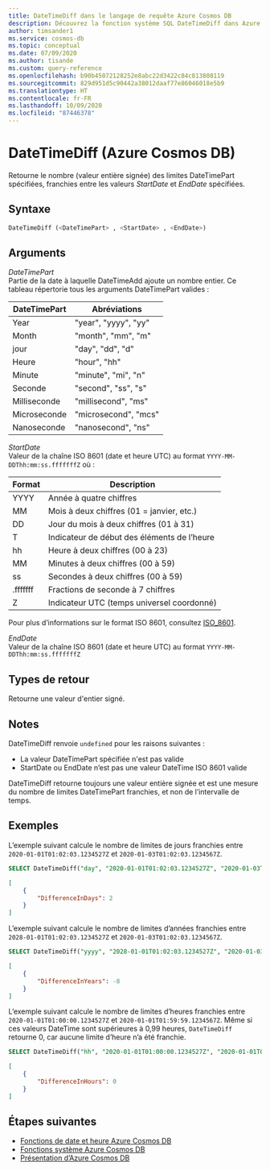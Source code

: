 ```yaml
---
title: DateTimeDiff dans le langage de requête Azure Cosmos DB
description: Découvrez la fonction système SQL DateTimeDiff dans Azure Cosmos DB.
author: timsander1
ms.service: cosmos-db
ms.topic: conceptual
ms.date: 07/09/2020
ms.author: tisande
ms.custom: query-reference
ms.openlocfilehash: b90b45072128252e8abc22d3422c84c813808119
ms.sourcegitcommit: 829d951d5c90442a38012daaf77e86046018e5b9
ms.translationtype: HT
ms.contentlocale: fr-FR
ms.lasthandoff: 10/09/2020
ms.locfileid: "87446378"
---
```

# <a name="datetimediff-azure-cosmos-db"></a>DateTimeDiff (Azure Cosmos DB)

Retourne le nombre (valeur entière signée) des limites DateTimePart spécifiées, franchies entre les valeurs *StartDate* et *EndDate* spécifiées.
  
## <a name="syntax"></a>Syntaxe
  
```sql
DateTimeDiff (<DateTimePart> , <StartDate> , <EndDate>)
```

## <a name="arguments"></a>Arguments
  
*DateTimePart*  
   Partie de la date à laquelle DateTimeAdd ajoute un nombre entier. Ce tableau répertorie tous les arguments DateTimePart valides :

| DateTimePart | Abréviations        |
| ------------ | -------------------- |
| Year         | "year", "yyyy", "yy" |
| Month        | "month", "mm", "m"   |
| jour          | "day", "dd", "d"     |
| Heure         | "hour", "hh"         |
| Minute       | "minute", "mi", "n"  |
| Seconde       | "second", "ss", "s"  |
| Milliseconde  | "millisecond", "ms"  |
| Microseconde  | "microsecond", "mcs" |
| Nanoseconde   | "nanosecond", "ns"   |

*StartDate*  
    Valeur de la chaîne ISO 8601 (date et heure UTC) au format `YYYY-MM-DDThh:mm:ss.fffffffZ` où :
  
  |Format|Description|
  |-|-|
  |YYYY|Année à quatre chiffres|
  |MM|Mois à deux chiffres (01 = janvier, etc.)|
  |DD|Jour du mois à deux chiffres (01 à 31)|
  |T|Indicateur de début des éléments de l’heure|
  |hh|Heure à deux chiffres (00 à 23)|
  |MM|Minutes à deux chiffres (00 à 59)|
  |ss|Secondes à deux chiffres (00 à 59)|
  |.fffffff|Fractions de seconde à 7 chiffres|
  |Z|Indicateur UTC (temps universel coordonné)||
  
  Pour plus d’informations sur le format ISO 8601, consultez [ISO_8601](https://en.wikipedia.org/wiki/ISO_8601).

*EndDate*  
   Valeur de la chaîne ISO 8601 (date et heure UTC) au format `YYYY-MM-DDThh:mm:ss.fffffffZ`

## <a name="return-types"></a>Types de retour

Retourne une valeur d'entier signé.

## <a name="remarks"></a>Notes

DateTimeDiff renvoie `undefined` pour les raisons suivantes :

- La valeur DateTimePart spécifiée n'est pas valide
- StartDate ou EndDate n’est pas une valeur DateTime ISO 8601 valide

DateTimeDiff retourne toujours une valeur entière signée et est une mesure du nombre de limites DateTimePart franchies, et non de l’intervalle de temps.

## <a name="examples"></a>Exemples
  
L’exemple suivant calcule le nombre de limites de jours franchies entre `2020-01-01T01:02:03.1234527Z` et `2020-01-03T01:02:03.1234567Z`.

```sql
SELECT DateTimeDiff("day", "2020-01-01T01:02:03.1234527Z", "2020-01-03T01:02:03.1234567Z") AS DifferenceInDays
```

```json
[
    {
        "DifferenceInDays": 2
    }
]
```  

L’exemple suivant calcule le nombre de limites d’années franchies entre `2028-01-01T01:02:03.1234527Z` et `2020-01-03T01:02:03.1234567Z`.

```sql
SELECT DateTimeDiff("yyyy", "2028-01-01T01:02:03.1234527Z", "2020-01-03T01:02:03.1234567Z") AS DifferenceInYears
```

```json
[
    {
        "DifferenceInYears": -8
    }
]
```

L’exemple suivant calcule le nombre de limites d’heures franchies entre `2020-01-01T01:00:00.1234527Z` et `2020-01-01T01:59:59.1234567Z`. Même si ces valeurs DateTime sont supérieures à 0,99 heures, `DateTimeDiff` retourne 0, car aucune limite d’heure n’a été franchie.

```sql
SELECT DateTimeDiff("hh", "2020-01-01T01:00:00.1234527Z", "2020-01-01T01:59:59.1234567Z") AS DifferenceInHours
```

```json
[
    {
        "DifferenceInHours": 0
    }
]
```

## <a name="next-steps"></a>Étapes suivantes

- [Fonctions de date et heure Azure Cosmos DB](sql-query-date-time-functions.md)
- [Fonctions système Azure Cosmos DB](sql-query-system-functions.md)
- [Présentation d’Azure Cosmos DB](introduction.md)
